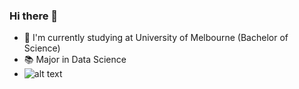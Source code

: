 ### Hi there 👋
- 📕 I'm currently studying at University of Melbourne (Bachelor of Science)
- 📚 Major in Data Science
- ![alt text](http://https://img.shields.io/badge/Facebook-1877F2?style=for-the-badge&logo=facebook&logoColor=white)


<!--
**zhh1212/zhh1212** is a ✨ _special_ ✨ repository because its `README.md` (this file) appears on your GitHub profile.

Here are some ideas to get you started:
- 📕 I'm studying at University of Melbourne (Bachelor of Science)
- 🌱 I’m currently major in Data Science
- 👯 I’m looking to collaborate on ...
- 🤔 I’m looking for help with ...
- 💬 Ask me about ...
- 📫 How to reach me: ...
- 😄 Pronouns: ...
- ⚡ Fun fact: ...
-->
